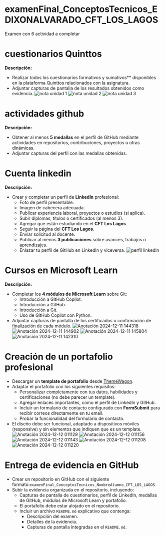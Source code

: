 # examenFinal_ConceptosTecnicos_EDIXONALVARADO_CFT_LOS_LAGOS

Examen con 6 actividad a completar

# cuestionarios Quinttos

**Descripción:**   

- Realizar todos los cuestionarios formativos y sumativos** disponibles en la plataforma Quinttos relacionados con la asignatura.
- Adjuntar capturas de pantalla de los resultados obtenidos como evidencia.
![nota unidad 1](https://github.com/user-attachments/assets/c40450d5-7f4f-4ef1-92cd-a72680d042c8)
![nota unidad 2](https://github.com/user-attachments/assets/d7310afc-8724-43a5-b706-2143e2e82034)
![nota unidad 3](https://github.com/user-attachments/assets/160500c8-0321-400a-9a2a-a9cf2bd0bb2a)

# actividades github

**Descripción:**

- Obtener al menos **5 medallas** en el perfil de GitHub mediante actividades en repositorios, contribuciones, proyectos u otras dinámicas.
- Adjuntar capturas del perfil con las medallas obtenidas.

# Cuenta linkedin

**Descripción:**

- Crear y completar un perfil de **LinkedIn** profesional:
    - Foto de perfil presentable.
    - Imagen de cabecera adecuada.
    - Publicar experiencia laboral, proyectos o estudios (si aplica).
    - Subir diplomas, títulos o certificados (al menos 3).
    - Agregar que están estudiando en el **CFT Los Lagos**.
    - Seguir la página del **CFT Los Lagos**.
    - Enviar solicitud al docente.
    - Publicar al menos **3 publicaciones** sobre avances, trabajos o aprendizajes.
    - Enlazar tu perfil de GitHub en LinkedIn y viceversa.
![perfil linkedin](https://github.com/user-attachments/assets/f083cd0d-6268-49bd-b167-6bc7d6610b0e)

# Cursos en Microsoft Learn

**Descripción:**

- Completar los **4 módulos de Microsoft Learn** sobre Git:
    - Introducción a GitHub Copilot.
    - Introducción a GitHub.
    - Introducción a Git.
    - Uso de GitHub Copilot con Python.
- Adjuntar capturas de pantalla de los certificados o confirmación de finalización de cada módulo.
![Anotación 2024-12-11 144318](https://github.com/user-attachments/assets/929073f4-b210-43a2-9e19-d16c17499ca9)
![Anotación 2024-12-11 144902](https://github.com/user-attachments/assets/808e372b-414e-42a2-92b7-2bcccb457725)
![Anotación 2024-12-11 145804](https://github.com/user-attachments/assets/182e69a4-5327-4953-a895-baf4f9b2bedd)
![Anotación 2024-12-11 142310](https://github.com/user-attachments/assets/089b75b6-592c-4a89-8f25-d6f2412bb56b)

# Creación de un portafolio profesional

- Descargar un **template de portafolio** desde [ThemeWagon](https://themewagon.com/theme-tag/portfolio-template/).
- Adaptar el portafolio con los siguientes requisitos:
    - Personalizar completamente con tus datos, habilidades y certificaciones (no debe parecer un template).
    - Agregar enlaces importantes, como el perfil de LinkedIn y GitHub.
    - Incluir un formulario de contacto configurado con **FormSubmit** para recibir correos directamente en tu email.
    - Probar la funcionalidad del formulario de contacto.
- El diseño debe ser funcional, adaptado a dispositivos móviles (responsive) y sin elementos que indiquen que es un template.
![Anotación 2024-12-12 011129](https://github.com/user-attachments/assets/59362954-1a4b-4924-9a02-64c5eec72b9a)
![Anotación 2024-12-12 011156](https://github.com/user-attachments/assets/410578d2-f58c-471e-b806-d701b68ae384)
![Anotación 2024-12-12 011143](https://github.com/user-attachments/assets/552068a1-bf1c-46be-bd33-be2b41fa1a1a)
![Anotación 2024-12-12 011208](https://github.com/user-attachments/assets/c1a839ec-6159-4017-b367-434a3b370365)
![Anotación 2024-12-12 011220](https://github.com/user-attachments/assets/a298c9e3-886e-4128-9063-e638d9b20d5c)

# Entrega de evidencia en GitHub

- Crear un repositorio en GitHub con el siguiente formato:`examenFinal_ConceptosTecnicos_NombreAlumno_CFT_LOS_LAGOS`
- Subir la evidencia organizada en el repositorio, incluyendo:
    - Capturas de pantalla de cuestionarios, perfil de LinkedIn, medallas de GitHub, módulos de Microsoft Learn y portafolio.
    - El portafolio debe estar alojado en el repositorio.
    - Incluir un archivo `README.md` explicativo que contenga:
        - Descripción del examen.
        - Detalles de la evidencia.
        - Capturas de pantalla integradas en el `README.md`.
